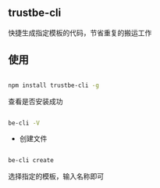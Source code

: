 ## trustbe-cli

快捷生成指定模板的代码，节省重复的搬运工作


## 使用



```sh

npm install trustbe-cli -g

```

查看是否安装成功

```sh

be-cli -V 

```

- 创建文件

```sh

be-cli create

```

选择指定的模板，输入名称即可